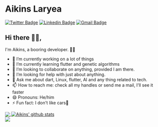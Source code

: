 # Aikins Laryea
[![Twitter Badge](https://img.shields.io/badge/-@aikins01-1ca0f1?style=flat-square&labelColor=1ca0f1&logo=twitter&logoColor=white&link=https://twitter.com/aikins01)](https://twitter.com/aikins01) [![Linkedin Badge](https://img.shields.io/badge/-aikinslaryea-blue?style=flat-square&logo=Linkedin&logoColor=white&link=https://www.linkedin.com/in/aikinslaryea/)](https://www.linkedin.com/in/aikinslaryea/)
[![Gmail Badge](https://img.shields.io/badge/-aikinslaryea@gmail.com-c14438?style=flat-square&logo=Gmail&logoColor=white&link=mailto:aikinslaryea@gmail.com)](mailto:aikinslaryea@gmail.com)

## Hi there 👋🏾,

I'm Aikins, a booring developer. 👨‍💻

- 🔭 I’m currently working on a lot of things
- 🌱 I’m currently learning flutter and genetic algorithms
- 👯 I’m looking to collaborate on anything, provided I am there.
- 🤔 I’m looking for help with just about anything.
- 💬 Ask me about dart, Linux, flutter, AI and any thing related to tech.
- 📫 How to reach me: check all my handles or send me a mail, I'll see it faster
- 😄 Pronouns: He/him
- ⚡ Fun fact: I don't like cars🤗

<a href="https://github.com/aikins01">
  <img align="center" src="https://github-readme-stats.vercel.app/api/top-langs/?username=aikins01&theme=light&hide_langs_below=1" />
</a>
<a href="https://github.com/aikins01">
 <img align="center" src="https://github-readme-stats.vercel.app/api?username=aikins01&show_icons=true&theme=light&line_height=27" alt="Aikins' github stats"/>
</a>
<br>
<img
  src="https://cr-ss-service.azurewebsites.net/api/ScreenShot?widget=summary&username=aikins01&badges=2&show-avatar=false&style=--header-bg-color:%23000;--border-radius:10px"
/>
